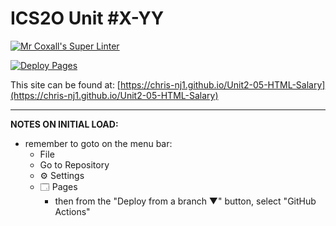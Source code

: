 # ICS2O Unit #X-YY

[![Mr Coxall's Super Linter](https://github.com/chris-nj1/Unit2-05-HTML-Salary/workflows/Mr%20Coxall's%20Super%20Linter/badge.svg)](https://github.com/chris-nj1/Unit2-05-HTML-Salary/actions)

[![Deploy Pages](https://github.com/chris-nj1/Unit2-05-HTML-Salary/workflows/Deploy%20Pages/badge.svg)](https://github.com/chris-nj1/Unit2-05-HTML-Salary/actions)

This site can be found at: [https://chris-nj1.github.io/Unit2-05-HTML-Salary](https://chris-nj1.github.io/Unit2-05-HTML-Salary)

---

**NOTES ON INITIAL LOAD:**
- remember to goto on the menu bar:
  - File
  - Go to Repository
  - ⚙ Settings
  - 🗔 Pages
    - then from the "Deploy from a branch ▼" button, select "GitHub Actions"
